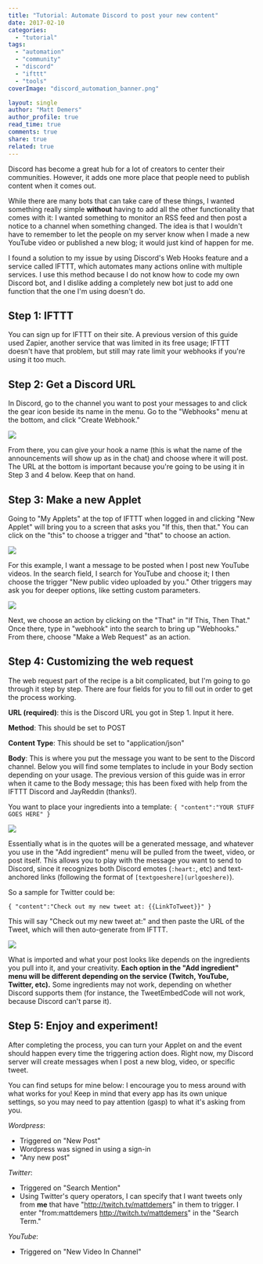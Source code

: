 ```yaml
---
title: "Tutorial: Automate Discord to post your new content"
date: 2017-02-10
categories: 
  - "tutorial"
tags: 
  - "automation"
  - "community"
  - "discord"
  - "ifttt"
  - "tools"
coverImage: "discord_automation_banner.png"

layout: single
author: "Matt Demers"
author_profile: true
read_time: true
comments: true
share: true
related: true
---
```


Discord has become a great hub for a lot of creators to center their communities. However, it adds one more place that people need to publish content when it comes out.

While there are many bots that can take care of these things, I wanted something really simple **without** having to add all the other functionality that comes with it: I wanted something to monitor an RSS feed and then post a notice to a channel when something changed. The idea is that I wouldn't have to remember to let the people on my server know when I made a new YouTube video or published a new blog; it would just kind of happen for me.

I found a solution to my issue by using Discord's Web Hooks feature and a service called IFTTT, which automates many actions online with multiple services. I use this method because I do not know how to code my own Discord bot, and I dislike adding a completely new bot just to add one function that the one I'm using doesn't do.

## Step 1: IFTTT

You can sign up for IFTTT on their site. A previous version of this guide used Zapier, another service that was limited in its free usage; IFTTT doesn't have that problem, but still may rate limit your webhooks if you're using it too much.

## Step 2: Get a Discord URL

In Discord, go to the channel you want to post your messages to and click the gear icon beside its name in the menu. Go to the "Webhooks" menu at the bottom, and click "Create Webhook."

![](/assets/images/Discord_2017-02-10_19-38-44-1.jpg)

From there, you can give your hook a name (this is what the name of the announcements will show up as in the chat) and choose where it will post. The URL at the bottom is important because you're going to be using it in Step 3 and 4 below. Keep that on hand.

## Step 3: Make a new Applet

Going to "My Applets" at the top of IFTTT when logged in and clicking "New Applet" will bring you to a screen that asks you "If this, then that." You can click on the "this" to choose a trigger and "that" to choose an action.

![](/assets/images/chrome_2017-03-29_12-38-55.jpg)

For this example, I want a message to be posted when I post new YouTube videos. In the search field, I search for YouTube and choose it; I then choose the trigger "New public video uploaded by you." Other triggers may ask you for deeper options, like setting custom parameters.

![](/assets/images/chrome_2017-03-29_12-42-15.jpg)

Next, we choose an action by clicking on the "That" in "If This, Then That." Once there, type in "webhook" into the search to bring up "Webhooks." From there, choose "Make a Web Request" as an action.

## Step 4: Customizing the web request

The web request part of the recipe is a bit complicated, but I'm going to go through it step by step. There are four fields for you to fill out in order to get the process working.

**URL (required)**: this is the Discord URL you got in Step 1. Input it here.

**Method**: This should be set to POST

**Content Type**: This should be set to "application/json"

**Body**: This is where you put the message you want to be sent to the Discord channel. Below you will find some templates to include in your Body section depending on your usage. The previous version of this guide was in error when it came to the Body message; this has been fixed with help from the IFTTT Discord and JayReddin (thanks!).

You want to place your ingredients into a template: `{ "content":"YOUR STUFF GOES HERE" }`

![](/assets/images/firefox_2017-10-04_16-10-38.jpg)

Essentially what is in the quotes will be a generated message, and whatever you use in the "Add ingredient" menu will be pulled from the tweet, video, or post itself. This allows you to play with the message you want to send to Discord, since it recognizes both Discord emotes (`:heart:`, etc) and text-anchored links (following the format of `[textgoeshere](urlgoeshere)`).

So a sample for Twitter could be:

`{ "content":"Check out my new tweet at: {{LinkToTweet}}" }`

This will say "Check out my new tweet at:" and then paste the URL of the Tweet, which will then auto-generate from IFTTT.

![](/assets/images/Discord_2017-10-04_16-15-46.jpg)

What is imported and what your post looks like depends on the ingredients you pull into it, and your creativity. **Each option in the "Add ingredient" menu will be different depending on the service (Twitch, YouTube, Twitter, etc).** Some ingredients may not work, depending on whether Discord supports them (for instance, the TweetEmbedCode will not work, because Discord can't parse it).

## Step 5: Enjoy and experiment!

After completing the process, you can turn your Applet on and the event should happen every time the triggering action does. Right now, my Discord server will create messages when I post a new blog, video, or specific tweet.

You can find setups for mine below: I encourage you to mess around with what works for you! Keep in mind that every app has its own unique settings, so you may need to pay attention (gasp) to what it's asking from you.

_Wordpress_:

- Triggered on "New Post"
- Wordpress was signed in using a sign-in
- "Any new post"

_Twitter_:

- Triggered on "Search Mention"
- Using Twitter's query operators, I can specify that I want tweets only from **me** that have "http://twitch.tv/mattdemers" in them to trigger. I enter "from:mattdemers http://twitch.tv/mattdemers" in the "Search Term."

_YouTube_:

- Triggered on "New Video In Channel"
